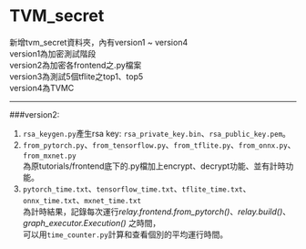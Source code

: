 # TVM_secret
新增tvm_secret資料夾，內有version1 ~ version4  
version1為加密測試階段  
version2為加密各frontend之.py檔案  
version3為測試5個tflite之top1、top5  
version4為TVMC

----------------------
###version2:  
1. `rsa_keygen.py`產生rsa key: `rsa_private_key.bin`、`rsa_public_key.pem`。  
2. `from_pytorch.py`、`from_tensorflow.py`、`from_tflite.py`、`from_onnx.py`、`from_mxnet.py`  
  為原tutorials/frontend底下的.py檔加上encrypt、decrypt功能、並有計時功能。  
3. `pytorch_time.txt`、`tensorflow_time.txt`、`tflite_time.txt`、`onnx_time.txt`、`mxnet_time.txt`  
  為計時結果，記錄每次運行*relay.frontend.from_pytorch()*、*relay.build()*、*graph_executor.Execution()* 之時間，  
  可以用`time_counter.py`計算和查看個別的平均運行時間。
  
  
